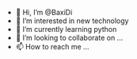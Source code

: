 - 👋 Hi, I’m @BaxiDi
- 👀 I’m interested in new technology
- 🌱 I’m currently learning python 
- 💞️ I’m looking to collaborate on ...
- 📫 How to reach me ...

<!---
BaxiDi/BaxiDi is a ✨ special ✨ repository because its `README.md` (this file) appears on your GitHub profile.
You can click the Preview link to take a look at your changes.
--->
